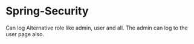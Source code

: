 # Spring-Security
Can log Alternative role like admin, user and all. The admin can log to the user page also. 
